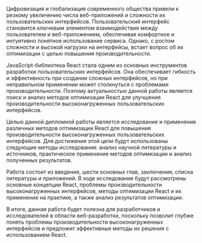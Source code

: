 Цифровизация и глобализация современного общества привели к резкому увеличению числа веб-приложений и сложности их пользовательских интерфейсов. Пользовательский интерфейс становится ключевым элементом взаимодействия между пользователем и веб-приложением, обеспечивая комфортное и интуитивно понятное использование сервиса. Однако, с ростом сложности и высокой нагрузки на интерфейсы, встает вопрос об их оптимизации с целью повышения производительности.

JavaScript-библиотека React стала одним из основных инструментов разработки пользовательских интерфейсов. Она обеспечивает гибкость и эффективность при создании сложных интерфейсов, но при неправильном применении может столкнуться с проблемами производительности. Поэтому актуальностью данной работы является поиск и анализ методов оптимизации React для улучшения производительности высоконагруженных пользовательских интерфейсов.

Целью данной дипломной работы является исследование и применение различных методов оптимизации React для повышения производительности высоконагруженных пользовательских интерфейсов. Для достижения этой цели будут использованы следующие методы исследования: анализ научной литературы и источников, практическое применение методов оптимизации и анализ полученных результатов.

Работа состоит из введения, шести основных глав, заключения, списка литературы и приложений. В ходе исследования будут рассмотрены основные концепции React, проблемы производительности высоконагруженных интерфейсов, методы оптимизации React и их применение на практике, а также анализ результатов оптимизации.

В итоге, данная работа будет полезна для разработчиков и исследователей в области веб-разработки, поскольку позволит глубже понять проблемы производительности высоконагруженных интерфейсов и предложит эффективные методы их решения с использованием React.